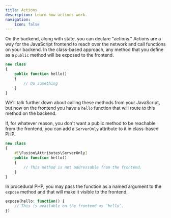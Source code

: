 ```yaml
---
title: Actions
description: Learn how actions work.
navigation:
    icon: false
---
```


On the backend, along with state, you can declare "actions." Actions are a way for the JavaScript frontend to reach over the network and call functions on your backend. In the class-based approach, any method that you define as a `public` method will be exposed to the frontend.
```php
new class 
{
    public function hello() 
    {
        // Do something
    }
}
```
We'll talk further down about calling these methods from your JavaScript, but now on the frontend you have a `hello` function that will route to this method on the backend.

If, for whatever reason, you don't want a public method to be reachable from the frontend, you can add a `ServerOnly` attribute to it in class-based PHP.
```php
new class 
{
    #[\Fusion\Attributes\ServerOnly]
    public function hello() 
    {
        // This method is not addressable from the frontend.
    }
}
```
In procedural PHP, you may pass the function as a named argument to the `expose` method and that will make it visible to the frontend.
```php
expose(hello: function() {
    // This is available on the frontend as `hello`.
})
```


